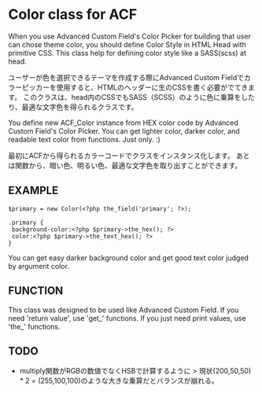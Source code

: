 # Color class for ACF

When you use Advanced Custom Field's Color Picker for building that user can chose theme color, you should define Color Style in HTML Head with primitive CSS.
This class help for defining color style like a SASS(scss) at head.

ユーザーが色を選択できるテーマを作成する際にAdvanced Custom Fieldでカラーピッカーを使用すると、HTMLのヘッダーに生のCSSを書く必要がでてきます。
このクラスは、head内のCSSでもSASS（SCSS）のように色に乗算をしたり、最適な文字色を得られるクラスです。

You define new ACF_Color instance from HEX color code by Advanced Custom Field's Color Picker.
You can get lighter color, darker color, and readable text color from functions.
Just only. :)

最初にACFから得られるカラーコードでクラスをインスタンス化します。
あとは関数から、暗い色、明るい色、最適な文字色を取り出すことができます。

## EXAMPLE
```
$primary = new Color(<?php the_field('primary'; ?>);

.primary {
 background-color:<?php $primary->the_hex(); ?>
 color:<?php $primary->the_text_hex(); ?>
}
```
You can get easy darker background color and get good text color judged by argument color. 

## FUNCTION
This class was designed to be used like Advanced Custom Field.
If you need 'return value', use 'get_' functions.
If you just need print values, use 'the_' functions.

## TODO
- multiply関数がRGBの数値でなくHSBで計算するように > 現状(200,50,50) * 2 = (255,100,100)のような大きな乗算だとバランスが崩れる。